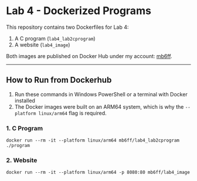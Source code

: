 # Lab 4 - Dockerized Programs

This repository contains two Dockerfiles for Lab 4:
1. A C program (`lab4_lab2cprogram`)
2. A website (`lab4_image`)

Both images are published on Docker Hub under my account: [mb6ff](https://hub.docker.com/u/mb6ff).

---

## How to Run from Dockerhub

1. Run these commands in Windows PowerShell or a terminal with Docker installed
2. The Docker images were built on an ARM64 system, which is why the `--platform linux/arm64` flag is required.
 
### 1. C Program
`docker run --rm -it --platform linux/arm64 mb6ff/lab4_lab2cprogram ./program`

### 2. Website
`docker run --rm -it --platform linux/arm64 -p 8080:80 mb6ff/lab4_image`

